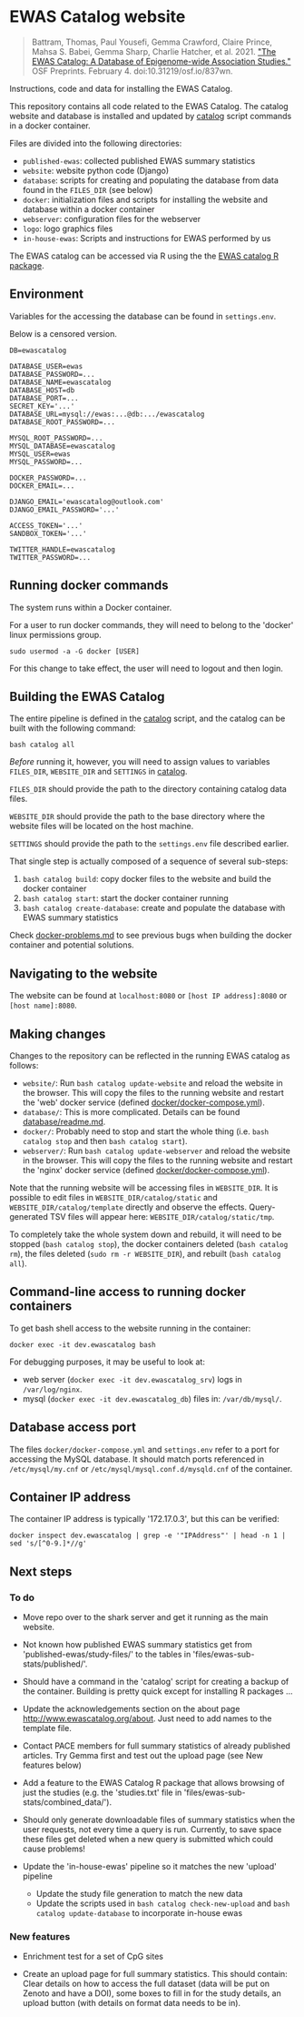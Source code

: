 # EWAS Catalog website

> Battram, Thomas, Paul Yousefi, Gemma Crawford, Claire Prince, Mahsa
> S. Babei, Gemma Sharp, Charlie Hatcher, et al. 2021.
> ["The EWAS Catalog: A Database of Epigenome-wide Association Studies."](https://osf.io/837wn)
> OSF Preprints. February 4. doi:10.31219/osf.io/837wn.

Instructions, code and data for installing the EWAS Catalog.

This repository contains all code related to the EWAS Catalog.
The catalog website and database is installed and updated by [catalog](catalog)
script commands in a docker container. 

Files are divided into the following directories:

- `published-ewas`: collected published EWAS summary statistics
- `website`: website python code (Django)
- `database`: scripts for creating and populating the database from data found in the `FILES_DIR` (see below)
- `docker`: initialization files and scripts for installing the website and database within a docker container
- `webserver`: configuration files for the webserver
- `logo`: logo graphics files
- `in-house-ewas`: Scripts and instructions for EWAS performed by us

The EWAS catalog can be accessed via R using the 
the [EWAS catalog R package](https://github.com/MRCIEU/ewascatalog-r).

## Environment

Variables for the accessing the database can be found in `settings.env`.

Below is a censored version.
```
DB=ewascatalog

DATABASE_USER=ewas
DATABASE_PASSWORD=...
DATABASE_NAME=ewascatalog
DATABASE_HOST=db
DATABASE_PORT=...
SECRET_KEY='...'
DATABASE_URL=mysql://ewas:...@db:.../ewascatalog
DATABASE_ROOT_PASSWORD=...

MYSQL_ROOT_PASSWORD=...
MYSQL_DATABASE=ewascatalog
MYSQL_USER=ewas
MYSQL_PASSWORD=...

DOCKER_PASSWORD=...
DOCKER_EMAIL=...

DJANGO_EMAIL='ewascatalog@outlook.com'
DJANGO_EMAIL_PASSWORD='...'

ACCESS_TOKEN='...'
SANDBOX_TOKEN='...'

TWITTER_HANDLE=ewascatalog
TWITTER_PASSWORD=...
```

## Running docker commands

The system runs within a Docker container. 

For a user to run docker commands,
they will need to belong to the 'docker'
linux permissions group.
```
sudo usermod -a -G docker [USER]
```
For this change to take effect, the user
will need to logout and then login.

## Building the EWAS Catalog

The entire pipeline is defined in the [catalog](catalog) script,
and the catalog can be built with the following command:

```
bash catalog all
```

*Before* running it, however, you will need to assign values to
variables `FILES_DIR`, `WEBSITE_DIR` and `SETTINGS` in [catalog](catalog).

`FILES_DIR` should provide the path to the directory
containing catalog data files.

`WEBSITE_DIR` should provide the path to the base directory
where the website files will be located on the host machine.

`SETTINGS` should provide the path to the `settings.env` file
described earlier.

That single step is actually composed of a sequence of several sub-steps:

1. `bash catalog build`: copy docker files to the website and build the docker container
2. `bash catalog start`: start the docker container running
3. `bash catalog create-database`: create and populate the database with EWAS summary statistics

Check [docker-problems.md](docker/docker-problems.md) to see previous bugs when building the docker container and potential solutions.

## Navigating to the website

The website can be found at `localhost:8080`
or `[host IP address]:8080` or `[host name]:8080`.

## Making changes

Changes to the repository can be reflected in the running EWAS catalog as follows:

- `website/`: Run `bash catalog update-website` and reload the website in the browser.
  This will copy the files to the running website
  and restart the 'web' docker service (defined [docker/docker-compose.yml](docker/docker-compose.yml)).
- `database/`: This is more complicated. Details can be found [database/readme.md](database/readme.md).
- `docker/`: Probably need to stop and start the whole thing (i.e. `bash catalog stop` and then `bash catalog start`).
- `webserver/`: Run `bash catalog update-webserver` and reload the website in the browser.
  This will copy the files to the running website
  and restart the 'nginx' docker service (defined [docker/docker-compose.yml](docker/docker-compose.yml)).

Note that the running website will be accessing files in `WEBSITE_DIR`.
It is possible to edit files in `WEBSITE_DIR/catalog/static`
and `WEBSITE_DIR/catalog/template` directly and observe the effects.
Query-generated TSV files will appear here: `WEBSITE_DIR/catalog/static/tmp`.

To completely take the whole system down and rebuild,
it will need to be stopped (`bash catalog stop`),
the docker containers deleted (`bash catalog rm`),
the files deleted (`sudo rm -r WEBSITE_DIR`),
and rebuilt (`bash catalog all`).

## Command-line access to running docker containers

To get bash shell access to the website running in the container:
```
docker exec -it dev.ewascatalog bash
```

For debugging purposes, it may be useful to look at:
- web server (`docker exec -it dev.ewascatalog_srv`) logs in `/var/log/nginx`.
- mysql (`docker exec -it dev.ewascatalog_db`) files in: `/var/db/mysql/`.

## Database access port 

The files `docker/docker-compose.yml` and `settings.env`
refer to a port for accessing the MySQL database.
It should match ports referenced in 
`/etc/mysql/my.cnf` or `/etc/mysql/mysql.conf.d/mysqld.cnf`
of the container.

## Container IP address

The container IP address is typically '172.17.0.3', but
this can be verified:
```
docker inspect dev.ewascatalog | grep -e '"IPAddress"' | head -n 1 | sed 's/[^0-9.]*//g'
```

## Next steps

### To do

* Move repo over to the shark server and get it running as the main website.

* Not known how published EWAS summary statistics get from
  'published-ewas/study-files/' to the tables in
  'files/ewas-sub-stats/published/'.  

* Should have a command in the 'catalog' script for creating a backup of the
  container. Building is pretty quick except for installing R packages ...

* Update the acknowledgements section on the about page http://www.ewascatalog.org/about. Just need to add names to the template file.

* Contact PACE members for full summary statistics of already published articles. Try Gemma first and test out the upload page (see New features below)

* Add a feature to the EWAS Catalog R package that allows browsing of just the studies (e.g. the 'studies.txt' file in 'files/ewas-sub-stats/combined_data/').

* Should only generate downloadable files of summary statistics when the user requests, not every time a query is run. Currently, to save space these files get deleted when a new query is submitted which could cause problems!

* Update the 'in-house-ewas' pipeline so it matches the new 'upload' pipeline
	- Update the study file generation to match the new data
	- Update the scripts used in `bash catalog check-new-upload` and `bash catalog update-database` to incorporate in-house ewas 
    
### New features

* Enrichment test for a set of CpG sites

* Create an upload page for full summary statistics. This should contain: Clear details on how to access the full dataset (data will be put on Zenoto and have a DOI), some boxes to fill in for the study details, an upload button (with details on format data needs to be in).

